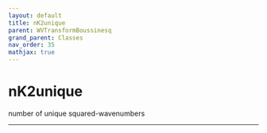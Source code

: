 ```yaml
---
layout: default
title: nK2unique
parent: WVTransformBoussinesq
grand_parent: Classes
nav_order: 35
mathjax: true
---
```


#  nK2unique

number of unique squared-wavenumbers


---

